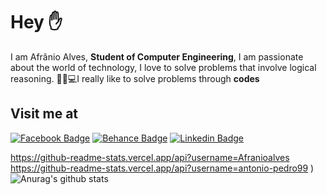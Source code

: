 # Hey ✋
I am Afrânio Alves, **Student of Computer Engineering**, I am passionate about the world of technology, I love to solve problems that involve logical reasoning.
🐱‍👤💻I really like to solve problems through **codes**

## Visit me at

[![Facebook Badge](https://img.shields.io/badge/-Facebook-blue?style=flat-square&logo=Facebook&logoColor=white&link=https://web.facebook.com/afranioalves.alves.754/)](https://web.facebook.com/afranioalves.alves.754/) [![Behance Badge](https://img.shields.io/badge/-Behance-000?style=flat-square&logo=Behance&logoColor=white&link=https://www.behance.net/afrnioalves)](https://www.behance.net/afrnioalves) [![Linkedin Badge](https://img.shields.io/badge/-LinkedIn-blue?style=flat-square&logo=Linkedin&logoColor=white&link=https://www.linkedin.com/in/afr%C3%A2nio-alves-69a32b1bb/)](https://www.linkedin.com/in/afr%C3%A2nio-alves-69a32b1bb/)



https://github-readme-stats.vercel.app/api?username=Afranioalves
 https://github-readme-stats.vercel.app/api?username=antonio-pedro99 )
 ![Anurag's github stats]( https://github-readme-stats.vercel.app/api?username=Afranioalves)
